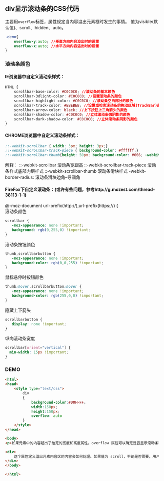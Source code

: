 ## div显示滚动条的CSS代码
主要用`overflow`标签，属性规定当内容溢出元素框时发生的事情。
值为visible(默认值)、scroll、hidden、auto。
```css
.demo{
	overflow-y:auto; //垂直方向内容溢出时的设置
	overflow-x:auto; //水平方向内容溢出时的设置
}
```

### 滚动条颜色
#### IE浏览器中自定义滚动条样式：
```css
HTML {   
	scrollbar-base-color: #C0C0C0; //滚动条的基本颜色
	scrollbar-3dlight-color: #C0C0C0; //设置滚动条的颜色
	scrollbar-highlight-color: #C0C0C0; //滚动条空白部分的颜色   
	scrollbar-track-color: #EBEBEB; //设置或检索滚动条的拖动区域(TrackBar)颜色   
	scrollbar-arrow-color: black; //上下按钮上三角箭头的颜色 
	scrollbar-shadow-color: #C0C0C0; //立体滚动条强阴影的颜色  
	scrollbar-dark-shadow-color: #C0C0C0; //立体滚动条阴影的颜色   
}  
```
#### CHROME浏览器中自定义滚动条样式：
```css
::-webkit-scrollbar { width: 3px; height: 3px;}   
::-webkit-scrollbar-track-piece { background-color: #ffffff;}   
::-webkit-scrollbar-thumb{height: 50px; background-color: #666; -webkit-border-radius: 3px;}
```  
解释：
::-webkit-scrollbar 滚动条宽跟高
::-webkit-scrollbar-track-piece 滚动条样式底部内层样式
::-webkit-scrollbar-thumb 滚动条滑块样式
-webkit-border-radius: 滚动条滑块边角–导圆角

#### FireFox下自定义滚动条：(或许有些问题，参考http://g.mozest.com/thread-38113-1-1)
@-moz-document url-prefix(http://),url-prefix(https://) {   
滚动条颜色
```css
scrollbar {   
   -moz-appearance: none !important;   
   background: rgb(0,255,0) !important;   
}
```
滚动条按钮颜色
```css  
thumb,scrollbarbutton {   
   -moz-appearance: none !important;   
   background-color: rgb(0,0,255) !important;   
}
```   
鼠标悬停时按钮颜色  
```css
thumb:hover,scrollbarbutton:hover {   
   -moz-appearance: none !important;   
   background-color: rgb(255,0,0) !important;   
}
```   
隐藏上下箭头
```css  
scrollbarbutton {   
   display: none !important;   
}
```   
纵向滚动条宽度
```css  
scrollbar[orient="vertical"] {   
  min-width: 15px !important;   
}
```
 
### DEMO
```html
<html>
<head>
    <style type="text/css">
        div
        {
            background-color:#00FFFF;
            width:150px;
            height:150px;
            overflow: auto
        }
    </style>
</head>

<body>
<p>如果元素中的内容超出了给定的宽度和高度属性，overflow 属性可以确定是否显示滚动条等行为。</p>

<div>
    这个属性定义溢出元素内容区的内容会如何处理。如果值为 scroll，不论是否需要，用户代理都会提供一种滚动机制。因此，有可能即使元素框中可以放下所有内容也会出现滚动条。默认值是 visible。
</div>
</body>

</html>
```